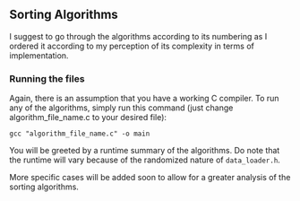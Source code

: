 ## Sorting Algorithms

I suggest to go through the algorithms according to its numbering as I ordered it
according to my perception of its complexity in terms of implementation.

### Running the files

Again, there is an assumption that you have a working C compiler. To run any of 
the algorithms, simply run this command (just change algorithm_file_name.c to
your desired file):

`gcc "algorithm_file_name.c" -o main`

You will be greeted by a runtime summary of the algorithms. Do note that the 
runtime will vary because of the randomized nature of `data_loader.h`. 

More specific cases will be added soon to allow for a greater analysis of the
sorting algorithms.
